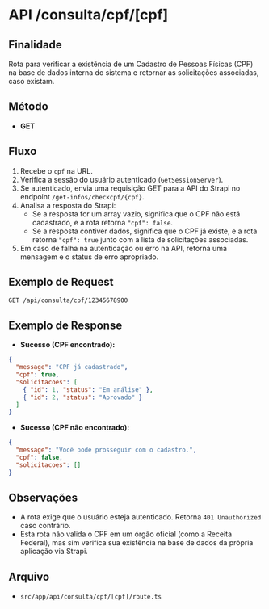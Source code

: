 # API /consulta/cpf/[cpf]

## Finalidade
Rota para verificar a existência de um Cadastro de Pessoas Físicas (CPF) na base de dados interna do sistema e retornar as solicitações associadas, caso existam.

## Método
- **GET**

## Fluxo
1.  Recebe o `cpf` na URL.
2.  Verifica a sessão do usuário autenticado (`GetSessionServer`).
3.  Se autenticado, envia uma requisição GET para a API do Strapi no endpoint `/get-infos/checkcpf/{cpf}`.
4.  Analisa a resposta do Strapi:
    - Se a resposta for um array vazio, significa que o CPF não está cadastrado, e a rota retorna `"cpf": false`.
    - Se a resposta contiver dados, significa que o CPF já existe, e a rota retorna `"cpf": true` junto com a lista de solicitações associadas.
5.  Em caso de falha na autenticação ou erro na API, retorna uma mensagem e o status de erro apropriado.

## Exemplo de Request
```http
GET /api/consulta/cpf/12345678900
```

## Exemplo de Response
- **Sucesso (CPF encontrado):**
```json
{
  "message": "CPF já cadastrado",
  "cpf": true,
  "solicitacoes": [
    { "id": 1, "status": "Em análise" },
    { "id": 2, "status": "Aprovado" }
  ]
}
```
- **Sucesso (CPF não encontrado):**
```json
{
  "message": "Você pode prosseguir com o cadastro.",
  "cpf": false,
  "solicitacoes": []
}
```

## Observações
- A rota exige que o usuário esteja autenticado. Retorna `401 Unauthorized` caso contrário.
- Esta rota não valida o CPF em um órgão oficial (como a Receita Federal), mas sim verifica sua existência na base de dados da própria aplicação via Strapi.

## Arquivo
- `src/app/api/consulta/cpf/[cpf]/route.ts`
